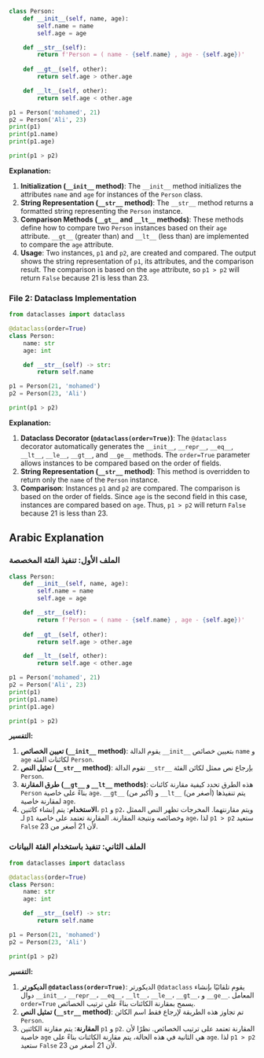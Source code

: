 

```python
class Person:
    def __init__(self, name, age):
        self.name = name 
        self.age = age

    def __str__(self):
        return f'Person = ( name - {self.name} , age - {self.age})'
    
    def __gt__(self, other):
        return self.age > other.age

    def __lt__(self, other):
        return self.age < other.age

p1 = Person('mohamed', 21)
p2 = Person('Ali', 23)
print(p1)
print(p1.name)
print(p1.age)

print(p1 > p2)
```

**Explanation:**

1. **Initialization (`__init__` method)**: The `__init__` method initializes the attributes `name` and `age` for instances of the `Person` class.
2. **String Representation (`__str__` method)**: The `__str__` method returns a formatted string representing the `Person` instance.
3. **Comparison Methods (`__gt__` and `__lt__` methods)**: These methods define how to compare two `Person` instances based on their `age` attribute. `__gt__` (greater than) and `__lt__` (less than) are implemented to compare the `age` attribute.
4. **Usage**: Two instances, `p1` and `p2`, are created and compared. The output shows the string representation of `p1`, its attributes, and the comparison result. The comparison is based on the `age` attribute, so `p1 > p2` will return `False` because 21 is less than 23.

### File 2: Dataclass Implementation

```python
from dataclasses import dataclass

@dataclass(order=True)
class Person:
    name: str
    age: int

    def __str__(self) -> str:
        return self.name

p1 = Person(21, 'mohamed')
p2 = Person(23, 'Ali')

print(p1 > p2)
```

**Explanation:**

1. **Dataclass Decorator (`@dataclass(order=True)`)**: The `@dataclass` decorator automatically generates the `__init__`, `__repr__`, `__eq__`, `__lt__`, `__le__`, `__gt__`, and `__ge__` methods. The `order=True` parameter allows instances to be compared based on the order of fields.
2. **String Representation (`__str__` method)**: This method is overridden to return only the `name` of the `Person` instance.
3. **Comparison**: Instances `p1` and `p2` are compared. The comparison is based on the order of fields. Since `age` is the second field in this case, instances are compared based on `age`. Thus, `p1 > p2` will return `False` because 21 is less than 23.

## Arabic Explanation

### الملف الأول: تنفيذ الفئة المخصصة

```python
class Person:
    def __init__(self, name, age):
        self.name = name 
        self.age = age

    def __str__(self):
        return f'Person = ( name - {self.name} , age - {self.age})'
    
    def __gt__(self, other):
        return self.age > other.age

    def __lt__(self, other):
        return self.age < other.age

p1 = Person('mohamed', 21)
p2 = Person('Ali', 23)
print(p1)
print(p1.name)
print(p1.age)

print(p1 > p2)
```

**التفسير:**

1. **تعيين الخصائص (`__init__` method)**: يقوم الدالة `__init__` بتعيين خصائص `name` و `age` لكائنات الفئة `Person`.
2. **تمثيل النص (`__str__` method)**: تقوم الدالة `__str__` بإرجاع نص ممثل لكائن الفئة `Person`.
3. **طرق المقارنة (`__gt__` و `__lt__` methods)**: هذه الطرق تحدد كيفية مقارنة كائنات `Person` بناءً على خاصية `age`. `__gt__` (أكبر من) و `__lt__` (أصغر من) يتم تنفيذها لمقارنة خاصية `age`.
4. **الاستخدام**: يتم إنشاء كائنين، `p1` و `p2`، ويتم مقارنتهما. المخرجات تظهر النص الممثل لـ `p1` وخصائصه ونتيجة المقارنة. المقارنة تعتمد على خاصية `age`، لذا `p1 > p2` ستعيد `False` لأن 21 أصغر من 23.

### الملف الثاني: تنفيذ باستخدام الفئة البيانات

```python
from dataclasses import dataclass

@dataclass(order=True)
class Person:
    name: str
    age: int

    def __str__(self) -> str:
        return self.name

p1 = Person(21, 'mohamed')
p2 = Person(23, 'Ali')

print(p1 > p2)
```

**التفسير:**

1. **الديكورتر `@dataclass(order=True)`**: الديكورتر `@dataclass` يقوم تلقائيًا بإنشاء دوال `__init__`، `__repr__`، `__eq__`، `__lt__`، `__le__`، `__gt__`، و `__ge__`. المعامل `order=True` يسمح بمقارنة الكائنات بناءً على ترتيب الخصائص.
2. **تمثيل النص (`__str__` method)**: تم تجاوز هذه الطريقة لإرجاع فقط اسم الكائن `Person`.
3. **المقارنة**: يتم مقارنة الكائنين `p1` و `p2`. المقارنة تعتمد على ترتيب الخصائص. نظرًا لأن خاصية `age` هي الثانية في هذه الحالة، يتم مقارنة الكائنات بناءً على `age`. لذا `p1 > p2` ستعيد `False` لأن 21 أصغر من 23.
```

